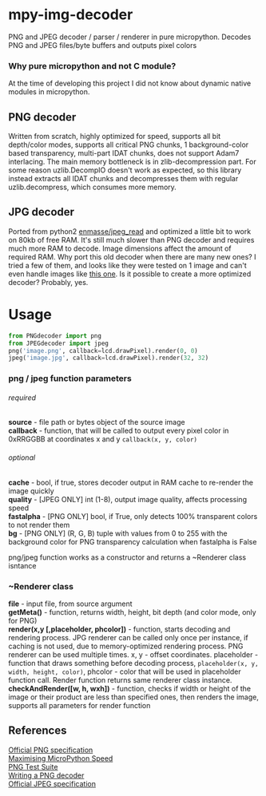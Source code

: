 # mpy-img-decoder
PNG and JPEG decoder / parser / renderer in pure micropython. Decodes PNG and JPEG files/byte buffers and outputs pixel colors  
### Why pure micropython and not C module?
At the time of developing this project I did not know about dynamic native modules in micropython.  

## PNG decoder
Written from scratch, highly optimized for speed, supports all bit depth/color modes, supports all critical PNG chunks, 1 background-color based transparency, multi-part IDAT chunks, does not support Adam7 interlacing. The main memory bottleneck is in zlib-decompression part. For some reason uzlib.DecompIO doesn't work as expected, so this library instead extracts all IDAT chunks and decompresses them with regular uzlib.decompress, which consumes more memory.  

## JPG decoder
Ported from python2 [enmasse/jpeg_read](https://github.com/enmasse/jpeg_read) and optimized a little bit to work on 80kb of free RAM. It's still much slower than PNG decoder and requires much more RAM to decode. Image dimensions affect the amount of required RAM. Why port this old decoder when there are many new ones? I tried a few of them, and looks like they were tested on 1 image and can't even handle images like [this one](https://static-cdn.jtvnw.net/ttv-static/404_preview-80x44.jpg). Is it possible to create a more optimized decoder? Probably, yes.  

# Usage
```python
from PNGdecoder import png 
from JPEGdecoder import jpeg
png('image.png', callback=lcd.drawPixel).render(0, 0)
jpeg('image.jpg', callback=lcd.drawPixel).render(32, 32)
```

### png / jpeg function parameters
###### required  
**source** - file path or bytes object of the source image  
**callback** - function, that will be called to output every pixel color in 0xRRGGBB at coordinates x and y `callback(x, y, color)`  
###### optional  
**cache** - bool, if true, stores decoder output in RAM cache to re-render the image quickly  
**quality** - [JPEG ONLY] int (1-8), output image quality, affects processing speed  
**fastalpha** - [PNG ONLY] bool, if True, only detects 100% transparent colors to not render them  
**bg** - [PNG ONLY] (R, G, B) tuple with values from 0 to 255 with the background color for PNG transparency calculation when fastalpha is False  

png/jpeg function works as a constructor and returns a ~Renderer class isntance

### ~Renderer class
**file** - input file, from source argument  
**getMeta()** - function, returns width, height, bit depth (and color mode, only for PNG)  
**render(x,y [,placeholder, phcolor])** - function, starts decoding and rendering process. JPG renderer can be called only once per instance, if caching is not used, due to memory-optimized rendering process. PNG renderer can be used multiple times. x, y - offset coordinates. placeholder - function that draws something before decoding process, `placeholder(x, y, width, height, color)`, phcolor - color that will be used in placeholder function call. Render function returns same renderer class instance.  
**checkAndRender([w, h, wxh])** - function, checks if width or height of the image or their product are less than specified ones, then renders the image, supports all parameters for render function  
  
## References  
[Official PNG specification](https://www.w3.org/TR/2003/REC-PNG-20031110/)  
[Maximising MicroPython Speed](http://docs.micropython.org/en/v1.9.3/pyboard/reference/speed_python.html)  
[PNG Test Suite](http://www.schaik.com/pngsuite/)  
[Writing a  PNG decoder](https://pyokagan.name/blog/2019-10-14-png/)  
[Official JPEG specification](https://www.w3.org/Graphics/JPEG/itu-t81.pdf)  

